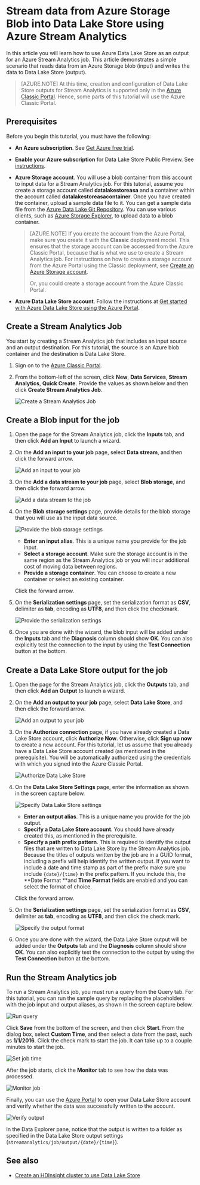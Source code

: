 <properties
   pageTitle="Stream data from Stream Analytics into Data Lake Store | Azure"
   description="Use Azure Stream Analytics to stream data into Azure Data Lake Store"
   services="data-lake-store,stream-analytics" 
   documentationCenter=""
   authors="nitinme"
   manager="paulettm"
   editor="cgronlun"/>

<tags
   ms.service="data-lake-store"
   ms.devlang="na"
   ms.topic="article"
   ms.tgt_pltfrm="na"
   ms.workload="big-data"
   ms.date="07/07/2016"
   ms.author="nitinme"/>

# Stream data from Azure Storage Blob into Data Lake Store using Azure Stream Analytics

In this article you will learn how to use Azure Data Lake Store as an output for an Azure Stream Analytics job. This article demonstrates a simple scenario that reads data from an Azure Storage blob (input) and writes the data to Data Lake Store (output).

>[AZURE.NOTE] At this time, creation and configuration of Data Lake Store outputs for Stream Analytics is supported only in the [Azure Classic Portal](http://manage.windowsazure.com). Hence, some parts of this tutorial will use the Azure Classic Portal.

## Prerequisites

Before you begin this tutorial, you must have the following:

- **An Azure subscription**. See [Get Azure free trial](https://azure.microsoft.com/pricing/free-trial/).

- **Enable your Azure subscription** for Data Lake Store Public Preview. See [instructions](data-lake-store-get-started-portal.md#signup).

- **Azure Storage account**. You will use a blob container from this account to input data for a Stream Analytics job. For this tutorial, assume you create a storage account called **datalakestoreasa** and a container within the account called **datalakestoreasacontainer**. Once you have created the container, upload a sample data file to it. You can get a sample data file from the [Azure Data Lake Git Repository](https://github.com/Azure/usql/tree/master/Examples/Samples/Data/AmbulanceData/Drivers.txt). You can use various clients, such as [Azure Storage Explorer](http://storageexplorer.com/), to upload data to a blob container.

	>[AZURE.NOTE] If you create the account from the Azure Portal, make sure you create it with the **Classic** deployment model. This ensures that the storage account can be accessed from the Azure Classic Portal, because that is what we use to create a Stream Analytics job. For instructions on how to create a storage account from the Azure Portal using the Classic deployment, see [Create an Azure Storage account](../storage/storage-create-storage-account/#create-a-storage-account).
	>
	> Or, you could create a storage account from the Azure Classic Portal.

- **Azure Data Lake Store account**. Follow the instructions at [Get started with Azure Data Lake Store using the Azure Portal](data-lake-store-get-started-portal.md).  


## Create a Stream Analytics Job

You start by creating a Stream Analytics job that includes an input source and an output destination. For this tutorial, the source is an Azure blob container and the destination is Data Lake Store.

1. Sign on to the [Azure Classic Portal](https://manage.windowsazure.com).

2. From the bottom-left of the screen, click **New**, **Data Services**, **Stream Analytics**, **Quick Create**. Provide the values as shown below and then click **Create Stream Analytics Job**.

	![Create a Stream Analytics Job](./media/data-lake-store-stream-analytics/create.job.png "Create a Stream Analytics job")

## Create a Blob input for the job

1. Open the page for the Stream Analytics job, click the **Inputs** tab, and then click **Add an Input** to launch a wizard.

2. On the **Add an input to your job** page, select **Data stream**, and then click the forward arrow.

	![Add an input to your job](./media/data-lake-store-stream-analytics/create.input.1.png "Add an input to your job")

3. On the **Add a data stream to your job** page, select **Blob storage**, and then click the forward arrow.

	![Add a data stream to the job](./media/data-lake-store-stream-analytics/create.input.2.png "Add a data stream to the job")

4. On the **Blob storage settings** page, provide details for the blob storage that you will use as the input data source.

	![Provide the blob storage settings](./media/data-lake-store-stream-analytics/create.input.3.png "Provide the blob storage settings")

	* **Enter an input alias**. This is a unique name you provide for the job input.
	* **Select a storage account**. Make sure the storage account is in the same region as the Stream Analytics job or you will incur additional cost of moving data between regions.
	* **Provide a storage container**. You can choose to create a new container or select an existing container.

	Click the forward arrow.

5. On the **Serialization settings** page, set the serialization format as **CSV**, delimiter as **tab**, encoding as **UTF8**, and then click the checkmark.

	![Provide the serialization settings](./media/data-lake-store-stream-analytics/create.input.4.png "Provide the serialization settings")

6. Once you are done with the wizard, the blob input will be added under the **Inputs** tab and the **Diagnosis** column should show **OK**. You can also explicitly test the connection to the input by using the **Test Connection** button at the bottom.

## Create a Data Lake Store output for the job

1. Open the page for the Stream Analytics job, click the **Outputs** tab, and then click **Add an Output** to launch a wizard.

2. On the **Add an output to your job** page, select **Data Lake Store**, and then click the forward arrow.

	![Add an output to your job](./media/data-lake-store-stream-analytics/create.output.1.png "Add an output to your job")

3. On the **Authorize connection** page, if you have already created a Data Lake Store account, click **Authorize Now**. Otherwise, click **Sign up now** to create a new account. For this tutorial, let us assume that you already have a Data Lake Store account created (as mentioned in the prerequisite). You will be automatically authorized using the credentials with which you signed into the Azure Classic Portal.

	![Authorize Data Lake Store](./media/data-lake-store-stream-analytics/create.output.2.png "Authorize Data Lake Store")

4. On the **Data Lake Store Settings** page, enter the information as shown in the screen capture below.

	![Specify Data Lake Store settings](./media/data-lake-store-stream-analytics/create.output.3.png "Specify Data Lake Store settings")

	* **Enter an output alias**. This is a unique name you provide for the job output.
	* **Specify a Data Lake Store account**. You should have already created this, as mentioned in the prerequisite.
	* **Specify a path prefix pattern**. This is required to identify the output files that are written to Data Lake Store by the Stream Analytics job. Because the titles of outputs written by the job are in a GUID format, including a prefix will help identify the written output. If you want to include a date and time stamp as part of the prefix make sure you include `{date}/{time}` in the prefix pattern. If you include this, the **Date Format **and **Time Format** fields are enabled and you can select the format of choice.

	Click the forward arrow.

5. On the **Serialization settings** page, set the serialization format as **CSV**, delimiter as **tab**, encoding as **UTF8**, and then click the check mark.

	![Specify the output format](./media/data-lake-store-stream-analytics/create.output.4.png "Specify the output format")

6. Once you are done with the wizard, the Data Lake Store output will be added under the **Outputs** tab and the **Diagnosis** column should show **OK**. You can also explicitly test the connection to the output by using the **Test Connection** button at the bottom.

## Run the Stream Analytics job

To run a Stream Analytics job, you must run a query from the Query tab. For this tutorial, you can run the sample query by replacing the placeholders with the job input and output aliases, as shown in the screen capture below.

![Run query](./media/data-lake-store-stream-analytics/run.query.png "Run query")

Click **Save** from the bottom of the screen, and then click **Start**. From the dialog box, select **Custom Time**, and then select a date from the past, such as **1/1/2016**. Click the check mark to start the job. It can take up to a couple minutes to start the job.

![Set job time](./media/data-lake-store-stream-analytics/run.query.2.png "Set job time")

After the job starts, click the **Monitor** tab to see how the data was processed.

![Monitor job](./media/data-lake-store-stream-analytics/run.query.3.png "Monitor job")

Finally, you can use the [Azure Portal](portal.azure.com) to open your Data Lake Store account and verify whether the data was successfully written to the account.

![Verify output](./media/data-lake-store-stream-analytics/run.query.4.png "Verify output")

In the Data Explorer pane, notice that the output is written to a folder as specified in the Data Lake Store output settings (`streamanalytics/job/output/{date}/{time}`).  

## See also

* [Create an HDInsight cluster to use Data Lake Store](data-lake-store-hdinsight-hadoop-use-portal.md)
